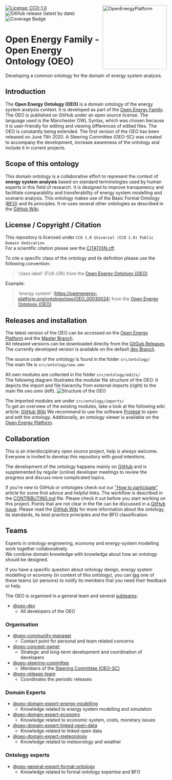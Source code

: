 <a href="https://openenergy-platform.org/"><img align="right" width="200" height="200" src="https://avatars2.githubusercontent.com/u/37101913?s=400&u=9b593cfdb6048a05ea6e72d333169a65e7c922be&v=4" alt="OpenEnergyPlatform"></a>

[![License: CC0-1.0](https://img.shields.io/badge/License-CC0%201.0-lightgrey.svg)](http://creativecommons.org/publicdomain/zero/1.0/)
![GitHub release (latest by date)](https://img.shields.io/github/v/release/OpenEnergyPlatform/ontology)
![Coverage Badge](https://img.shields.io/endpoint?url=https://gist.githubusercontent.com/areleu/6d00affa9fbc89c79684d62091d96551/raw/open_energy_ontology__heads_feature-1419-competency-question-coverage-report.json)

# Open Energy Family - Open Energy Ontology (OEO)

Developing a common ontology for the domain of energy system analysis.

## Introduction

The **Open Energy Ontology (OEO)** is a domain ontology of the energy system analysis context. It is developed as part of the [Open Energy Family](https://github.com/OpenEnergyPlatform). The OEO is published on GitHub under an open source license. The language used is the Manchester OWL Syntax, which was chosen because it is user-friendly for editing and viewing differences of edited files. The OEO is constantly being extended. The first version of the OEO has been released on June 11th 2020. A Steering Committee (OEO-SC) was created to accompany the development, increase awareness of the ontology and include it in current projects.

## Scope of this ontology

This domain ontology is a collaborative effort to represent the context of **energy system analysis** based on standard terminologies used by human experts in this field of research. It is designed to improve transparency and facilitate comparability and transferability of energy system modelling and scenario analysis. This ontology makes use of the Basic Formal Ontology ([BFO](https://github.com/OpenEnergyPlatform/ontology/wiki/BFO-Upper-Ontology-Classes)) and its principles. It re-uses several other ontologies as described in the [GitHub Wiki](https://github.com/OpenEnergyPlatform/ontology/wiki/use-of-external-ontologies).

## License / Copyright / Citation

This repository is licensed under `CC0 1.0 Universal (CC0 1.0) Public Domain Dedication`. <br>
For a scientific citation please see the [CITATION.cff](CITATION.cff). <br>

To cite a specific class of the ontology and its definition please use the following convention:
> 'class label' (FUll-URI) from the [Open Energy Ontology (OEO)](https://github.com/OpenEnergyPlatform/ontology)

Example:
> 'energy system' (https://openenergy-platform.org/ontology/oeo/OEO_00030024) from the [Open Energy Ontology (OEO)](https://github.com/OpenEnergyPlatform/ontology)


## Releases and installation

The latest version of the OEO can be accessed on the [Open Energy Platform](https://openenergy-platform.org/ontology/oeo) and the [Master Branch](https://github.com/OpenEnergyPlatform/ontology/tree/master). <br>
All released versions can be downloaded directly from the [GitGub Releases](https://github.com/OpenEnergyPlatform/ontology/releases/). <br>
The currently developed version is available on the default [dev Branch](https://github.com/OpenEnergyPlatform/ontology/).

The source code of the ontology is found in the folder `src/ontology/` <br>
The main file is `src/ontology/oeo.omn` <br>

All own modules are collected in the folder `src/ontology/edits/` <br>
The following diagram illustrates the modular file structure of the OEO. It depicts the import and file hierarchy from external imports (right) to the main file oeo.omn (left).
![Structure of the OEO](https://user-images.githubusercontent.com/38690039/275459325-1c6eb63d-287a-45b5-a107-839c8c09bfe0.png)

The imported modules are under `src/ontology/imports/` <br>
To get an overview of the existing modules, take a look at the following wiki article: [GitHub Wiki](https://github.com/OpenEnergyPlatform/ontology/wiki/Modules-of-the-OEO)
We recommend to use the software [Protégé](https://protege.stanford.edu/) to open and edit the ontology. Additionally, an ontology viewer is available on the [Open Energy Platform](https://openenergy-platform.org/viewer/oeo/).


## Collaboration
This is an interdisciplinary open source project, help is always welcome. <br>
Everyone is invited to develop this repository with good intentions.

The development of the ontology happens mainly on [GitHub](https://github.com/OpenEnergyPlatform/ontology) and is supplemented by regular (online) developer meetings to review the progress and discuss more complicated topics. 

If you're new to GitHub or ontologies check out our ["How to participate"](https://github.com/OpenEnergyPlatform/ontology/wiki/Welcome!-How-to-participate) article for some first advice and helpful links.
The workflow is described in the [CONTRIBUTING.md](https://github.com/OpenEnergyPlatform/ontology/blob/dev/CONTRIBUTING.md) file. Please check it out before you start working on this project. Points that are not clear in the file can be discussed in a [GitHub Issue](https://github.com/OpenEnergyPlatform/ontology/issues/new/choose).
Please read the [GitHub Wiki](https://github.com/OpenEnergyPlatform/ontology/wiki) for more information about the ontology, its standards, its best practice principles and the BFO classification.
 
## Teams
Experts in ontology engineering, economy and energy-system modelling work together collaboratively.<br>
We combine domain knowledge with knowledge about how an ontology should be designed.

If you have a specific question about ontology design, energy system modelling or economy (in context of this ontology), you can [tag](https://github.com/OmahaGirlsWhoCode/OmahaGirlsWhoCode/wiki/How-to-tag-someone-in-a-pull-request) one of these teams (or persons) to notify its members that you need their feedback or help.

The OEO is organised in a general team and several [subteams](https://github.com/orgs/OpenEnergyPlatform/teams/oeo-dev/teams):
 
- [@oeo-dev](https://github.com/orgs/OpenEnergyPlatform/teams/oeo-dev)
    - All developers of the OEO

### Organisation

- [@oeo-community-manager](https://github.com/orgs/OpenEnergyPlatform/teams/oeo-community-manager)
    - Contact point for personal and team related concerns
- [@oeo-concept-owner](https://github.com/orgs/OpenEnergyPlatform/teams/oeo-concept-owner)
    - Strategic and long-term development and coordination of developers
- [@oeo-steering-committee](https://github.com/orgs/OpenEnergyPlatform/teams/oeo-steering-committee)
    - Members of the [Steering Committee (OEO-SC)](https://openenergy-platform.org/ontology/oeo-steering-committee/)
- [@oeo-release-team](https://github.com/orgs/OpenEnergyPlatform/teams/oeo-release-team)
    - Coordinates the periodic releases

### Domain Experts

- [@oeo-domain-expert-energy-modelling](https://github.com/orgs/OpenEnergyPlatform/teams/oeo-domain-expert-energy-modelling)
    - Knowledge related to energy system modelling and simulation
- [@oeo-domain-expert-economy](https://github.com/orgs/OpenEnergyPlatform/teams/oeo-domain-expert-economy)
    - Knowledge related to economic system, costs, monetary issues
- [@oeo-domain-expert-linked-open-data](https://github.com/orgs/OpenEnergyPlatform/teams/oeo-domain-expert-linked-open-data)
    - Knowledge related to linked open data
- [@oeo-domain-expert-meteorology](https://github.com/orgs/OpenEnergyPlatform/teams/oeo-domain-expert-meteorology)
    - Knowledge related to meteorology and weather

### Ontology experts

- [@oeo-general-expert-formal-ontology](https://github.com/orgs/OpenEnergyPlatform/teams/oeo-general-expert-formal-ontology)
    - Knowledge related to formal ontology expertise and BFO
